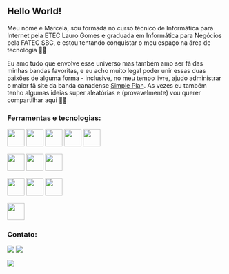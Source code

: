 <h2>Hello World!</h2> 

Meu nome é Marcela, sou formada no curso técnico de Informática para Internet pela ETEC Lauro Gomes e graduada em Informática para Negócios pela FATEC SBC, e estou tentando conquistar o meu espaço na área de tecnologia 🤗😍

Eu amo tudo que envolve esse universo mas também amo ser fã das minhas bandas favoritas, e eu acho muito legal poder unir essas duas paixões de alguma forma - inclusive, no meu tempo livre, ajudo administrar o maior fã site da banda canadense [Simple Plan](https://simpleplan.com.br/).
As vezes eu também tenho algumas ideias super aleatórias e (provavelmente) vou querer compartilhar aqui 🤪🤓

<h3>Ferramentas e tecnologias:</h3>

<img src="https://cdn.jsdelivr.net/gh/devicons/devicon/icons/html5/html5-plain-wordmark.svg" width="40" height="40"/> <img src="https://cdn.jsdelivr.net/gh/devicons/devicon/icons/css3/css3-plain-wordmark.svg" width="40" height="40"/> <img src="https://cdn.jsdelivr.net/gh/devicons/devicon/icons/javascript/javascript-original.svg" width="40" height="40"/> <img src="https://cdn.jsdelivr.net/gh/devicons/devicon/icons/php/php-original.svg" width="40" height="40"/> <img src="https://cdn.jsdelivr.net/gh/devicons/devicon/icons/java/java-original-wordmark.svg" width="40" height="40"/>

<img src="https://cdn.jsdelivr.net/gh/devicons/devicon/icons/oracle/oracle-original.svg" width="40" height="40"/> <img src="https://cdn.jsdelivr.net/gh/devicons/devicon/icons/postgresql/postgresql-plain-wordmark.svg" width="40" height="40"/> <img src="https://cdn.jsdelivr.net/gh/devicons/devicon/icons/microsoftsqlserver/microsoftsqlserver-plain-wordmark.svg" width="40" height="40"/>

<img src="https://cdn.jsdelivr.net/gh/devicons/devicon/icons/canva/canva-original.svg" width="40" height="40"/> <img src="https://cdn.jsdelivr.net/gh/devicons/devicon/icons/figma/figma-original.svg" width="40" height="40"/> <img src="https://cdn.jsdelivr.net/gh/devicons/devicon/icons/photoshop/photoshop-plain.svg" width="40" height="40"/>

<img src="https://cdn.jsdelivr.net/gh/devicons/devicon/icons/wordpress/wordpress-original.svg" width="40" height="40"/>


<h3>Contato:</h3>

<a href = "mailto:marcela.pilastro@gmail.com"><img loading="lazy" src="https://img.shields.io/badge/Gmail-D14836?style=for-the-badge&logo=gmail&logoColor=white" target="_blank"></a>
<a href="https://www.linkedin.com/in/marcela-pilastro" target="_blank"><img loading="lazy" src="https://img.shields.io/badge/-LinkedIn-%230077B5?style=for-the-badge&logo=linkedin&logoColor=white" target="_blank"></a>   

![](dogs.gif)
